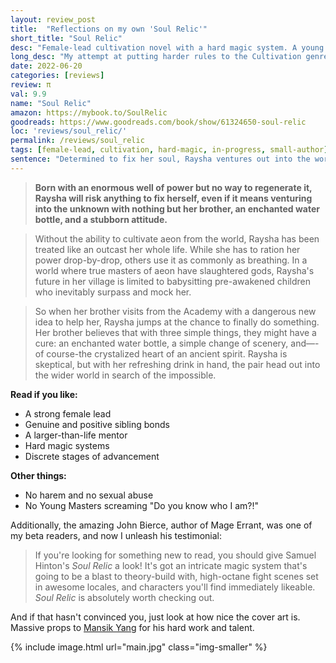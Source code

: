 ```yaml
---
layout: review_post
title:  "Reflections on my own 'Soul Relic'"
short_title: "Soul Relic"
desc: "Female-lead cultivation novel with a hard magic system. A young woman with a broken soul joins her brother to find a solution in the wider world."
long_desc: "My attempt at putting harder rules to the Cultivation genre, while also trying to avoid all the normal tropes."
date: 2022-06-20
categories: [reviews]
review: π
val: 9.9
name: "Soul Relic"
amazon: https://mybook.to/SoulRelic
goodreads: https://www.goodreads.com/book/show/61324650-soul-relic
loc: 'reviews/soul_relic/'
permalink: /reviews/soul_relic
tags: [female-lead, cultivation, hard-magic, in-progress, small-author]
sentence: "Determined to fix her soul, Raysha ventures out into the world with her brother, only to stumble into events larger than they realise."
---
```


> **Born with an enormous well of power but no way to regenerate it, Raysha will risk anything to fix herself, even if it means venturing into the unknown with nothing but her brother, an enchanted water bottle, and a stubborn attitude.**


> Without the ability to cultivate aeon from the world, Raysha has been treated like an outcast her whole life. While she has to ration her power drop-by-drop, others use it as commonly as breathing. In a world where true masters of aeon have slaughtered gods, Raysha's future in her village is limited to babysitting pre-awakened children who inevitably surpass and mock her.


> So when her brother visits from the Academy with a dangerous new idea to help her, Raysha jumps at the chance to finally do something. Her brother believes that with three simple things, they might have a cure: an enchanted water bottle, a simple change of scenery, and—-of course-the crystalized heart of an ancient spirit. Raysha is skeptical, but with her refreshing drink in hand, the pair head out into the wider world in search of the impossible.


**Read if you like:**

* A strong female lead
* Genuine and positive sibling bonds
* A larger-than-life mentor
* Hard magic systems
* Discrete stages of advancement

**Other things:**

* No harem and no sexual abuse
* No Young Masters screaming "Do you know who I am?!"


Additionally, the amazing John Bierce, author of Mage Errant, was one of my beta readers, and now I unleash his testimonial:

> If you're looking for something new to read, you should give Samuel Hinton's *Soul Relic* a look! It's got an intricate magic system that's going to be a blast to theory-build with, high-octane fight scenes set in awesome locales, and characters you'll find immediately likeable. *Soul Relic* is absolutely worth checking out.

And if that hasn't convinced you, just look at how nice the cover art is. Massive props to [Mansik Yang](https://www.artstation.com/yam8417) for his hard work and talent.

{% include image.html url="main.jpg" class="img-smaller" %}
